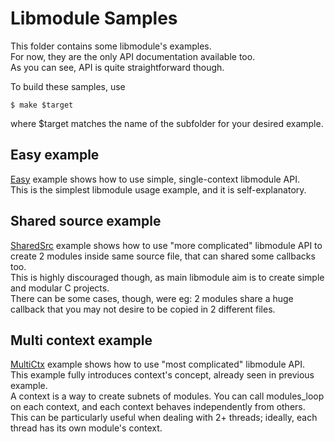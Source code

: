 # Libmodule Samples

This folder contains some libmodule's examples.  
For now, they are the only API documentation available too.  
As you can see, API is quite straightforward though.

To build these samples, use 

    $ make $target
    
where $target matches the name of the subfolder for your desired example.

## Easy example

[Easy](https://github.com/FedeDP/libmodule/tree/master/Sample/Easy) example shows how to use simple, single-context libmodule API.  
This is the simplest libmodule usage example, and it is self-explanatory.

## Shared source example

[SharedSrc](https://github.com/FedeDP/libmodule/tree/master/Sample/SharedSrc) example shows how to use "more complicated" libmodule API to  
create 2 modules inside same source file, that can shared some callbacks too.  
This is highly discouraged though, as main libmodule aim is to create simple and modular C projects.  
There can be some cases, though, were eg: 2 modules share a huge callback that you may not desire to be copied in 2 different files.

## Multi context example

[MultiCtx](https://github.com/FedeDP/libmodule/tree/master/Sample/MultiCtx) example shows how to use "most complicated" libmodule API.  
This example fully introduces context's concept, already seen in previous example.  
A context is a way to create subnets of modules. You can call modules_loop on each context, and each context behaves independently from others.  
This can be particularly useful when dealing with 2+ threads; ideally, each thread has its own module's context.
